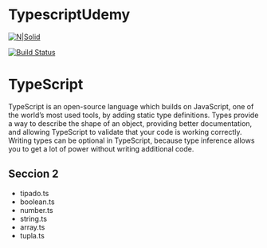 # TypescriptUdemy

[![N|Solid](https://cldup.com/dTxpPi9lDf.thumb.png)](https://nodesource.com/products/nsolid)

[![Build Status](https://travis-ci.org/joemccann/dillinger.svg?branch=master)](https://travis-ci.org/joemccann/dillinger)

# TypeScript
TypeScript is an open-source language which builds on JavaScript, one of the world’s most used tools, by adding static type definitions.
Types provide a way to describe the shape of an object, providing better documentation, and allowing TypeScript to validate that your code is working correctly.
Writing types can be optional in TypeScript, because type inference allows you to get a lot of power without writing additional code.

## Seccion 2
- tipado.ts
- boolean.ts
- number.ts
- string.ts
- array.ts
- tupla.ts
